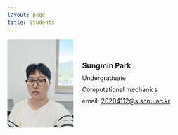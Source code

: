 ```yaml
---
layout: page
title: Students
---
```


<div style="display: flex; align-items: center;">
  <div style="flex: 0 0 150px; padding-right: 20px;">
    <img src="/assets/img/SMPark.jpg" alt="Sungmin Park" style="width: 100%; height: auto;">
  </div>  
  <div style="line-height: 1.5;">
    <h3 style="margin: 0;">Sungmin Park</h3>
    <p style="margin: 5px 0;">Undergraduate</p>
    <p style="margin: 5px 0;">Computational mechanics</p>
    <p style="margin: 5px 0;">email: <a href="mailto:20204112@s.scnu.ac.kr">20204112@s.scnu.ac.kr</a></p>
  </div>
</div>
